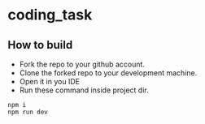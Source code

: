 # coding_task
## How to build
* Fork the repo to your github account.
* Clone the forked repo to your development machine.
* Open it in you IDE
* Run these command inside project dir.  
```
npm i
npm run dev
```